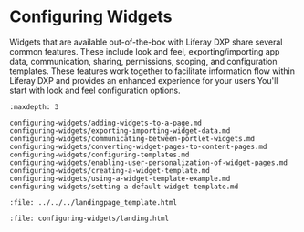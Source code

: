 # Configuring Widgets

Widgets that are available out-of-the-box with Liferay DXP share several common features. These include look and feel, exporting/importing app data, communication, sharing, permissions, scoping, and configuration templates. These features work together to facilitate information flow within Liferay DXP and provides an enhanced experience for your users You'll start with look and feel configuration options.

```{toctree}
:maxdepth: 3

configuring-widgets/adding-widgets-to-a-page.md
configuring-widgets/exporting-importing-widget-data.md
configuring-widgets/communicating-between-portlet-widgets.md
configuring-widgets/converting-widget-pages-to-content-pages.md
configuring-widgets/configuring-templates.md
configuring-widgets/enabling-user-personalization-of-widget-pages.md
configuring-widgets/creating-a-widget-template.md
configuring-widgets/using-a-widget-template-example.md
configuring-widgets/setting-a-default-widget-template.md
```

```{raw} html
:file: ../../../landingpage_template.html
```

```{raw} html
:file: configuring-widgets/landing.html
```